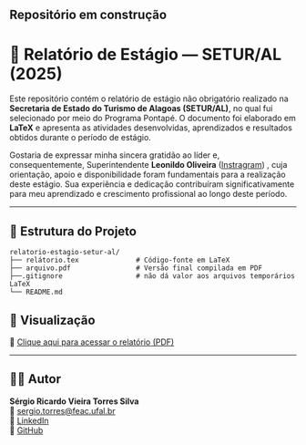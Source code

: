 ## Repositório em construção


# 📘 Relatório de Estágio — SETUR/AL (2025)

Este repositório contém o relatório de estágio não obrigatório realizado na **Secretaria de Estado do Turismo de Alagoas (SETUR/AL)**, no qual fui selecionado por meio do Programa Pontapé. O documento foi elaborado em **LaTeX** e apresenta as atividades desenvolvidas, aprendizados e resultados obtidos durante o período de estágio.

Gostaria de expressar minha sincera gratidão ao líder e, consequentemente, Superintendente **Leonildo Oliveira** ([Instragram](https://www.instagram.com/leonildo_oliveira00/?__pwa=1)) , cuja orientação, apoio e disponibilidade foram fundamentais para a realização deste estágio. Sua experiência e dedicação contribuíram significativamente para meu aprendizado e crescimento profissional ao longo deste período.

---

## 📂 Estrutura do Projeto

```
relatorio-estagio-setur-al/
├── relátorio.tex              # Código-fonte em LaTeX
├── arquivo.pdf                # Versão final compilada em PDF
├──.gitignore                  # não dá valor aos arquivos temporários LaTeX
└── README.md                  
```
## 📘 Visualização

📄 [Clique aqui para acessar o relatório (PDF)](Estrutura%20do%20Projeto/arquivo.pdf)



---
## 🙋‍♂️ Autor

**Sérgio Ricardo Vieira Torres Silva**  
📧 [sergio.torres@feac.ufal.br](mailto:sergio.torres@feac.ufal.br)  
🔗 [LinkedIn](https://linkedin.com/in/sergioricardo-me)  
🐙 [GitHub](https://github.com/Alotrpyco)

